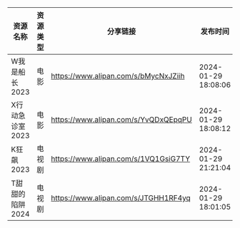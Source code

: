 | 资源名称       | 资源类型 | 分享链接                                 | 发布时间                |
| ---------- | ---- | ------------------------------------ | ------------------- |
| W我是船长2023  | 电影   | https://www.alipan.com/s/bMycNxJZiih | 2024-01-29 18:08:06 |
| X行动急诊室2023 | 电影   | https://www.alipan.com/s/YvQDxQEpqPU | 2024-01-29 18:08:12 |
| K狂飙2023    | 电视剧  | https://www.alipan.com/s/1VQ1GsiG7TY | 2024-01-29 21:21:04 |
| T甜甜的陷阱2024 | 电视剧  | https://www.alipan.com/s/JTGHH1RF4yq | 2024-01-29 18:01:05 |
